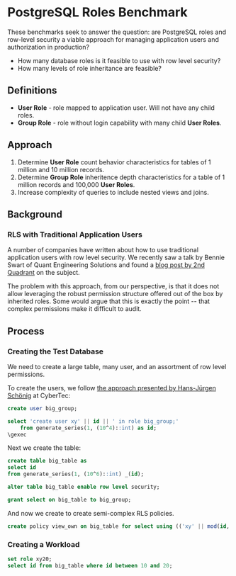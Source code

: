 # PostgreSQL Roles Benchmark

These benchmarks seek to answer the question: are PostgreSQL roles and row-level security a viable approach for managing application users and authorization in production?

- How many database roles is it feasible to use with row level security?
- How many levels of role inheritance are feasible?

## Definitions

- **User Role** - role mapped to application user. Will not have any child roles.
- **Group Role** - role without login capability with many child **User Roles**.

## Approach

1. Determine **User Role** count behavior characteristics for tables of 1 million and 10 million records.
2. Determine **Group Role** inheritence depth characteristics for a table of 1 million records and 100,000 **User Roles**.
3. Increase complexity of queries to include nested views and joins.

## Background

### RLS with Traditional Application Users

A number of companies have written about how to use traditional application users with row level security. We recently saw a talk by Bennie Swart of Quant Engineering Solutions and found a [blog post by 2nd Quadrant](https://blog.2ndquadrant.com/application-users-vs-row-level-security/) on the subject.

The problem with this approach, from our perspective, is that it does not allow leveraging the robust permission structure offered out of the box by inherited roles. Some would argue that this is exactly the point -- that complex permissions make it difficult to audit.

## Process

### Creating the Test Database

We need to create a large table, many user, and an assortment of row level permissions.

To create the users, we follow [the approach presented by Hans-Jürgen Schönig](https://www.cybertec-postgresql.com/en/creating-1-million-users-in-postgresql/) at CyberTec:

```sql
create user big_group;

select 'create user xy' || id || ' in role big_group;'
    from generate_series(1, (10^4)::int) as id;
\gexec
```

Next we create the table:

```sql
create table big_table as
select id
from generate_series(1, (10^6)::int) _(id);

alter table big_table enable row level security;

grant select on big_table to big_group;
```

And now we create to create semi-complex RLS policies.

```sql
create policy view_own on big_table for select using (('xy' || mod(id, (10^4)::int)) = current_user);
```

### Creating a Workload

```sql
set role xy20;
select id from big_table where id between 10 and 20;
```
